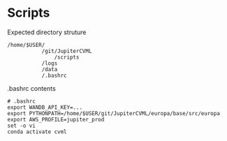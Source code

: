 # Scripts

Expected directory struture

```
/home/$USER/
           /git/JupiterCVML
               /scripts
           /logs
           /data
           /.bashrc
```

.bashrc contents

```
# .bashrc
export WANDB_API_KEY=...
export PYTHONPATH=/home/$USER/git/JupiterCVML/europa/base/src/europa
export AWS_PROFILE=jupiter_prod
set -o vi
conda activate cvml
```